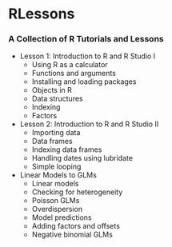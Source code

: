 # RLessons
### A Collection of R Tutorials and Lessons ###

* Lesson 1: Introduction to R and R Studio I
  - Using R as a calculator
  - Functions and arguments
  - Installing and loading packages
  - Objects in R
  - Data structures
  - Indexing
  - Factors
* Lesson 2: Introduction to R and R Studio II
  - Importing data
  - Data frames
  - Indexing data frames
  - Handling dates using lubridate
  - Simple looping
* Linear Models to GLMs
  - Linear models
  - Checking for heterogeneity
  - Poisson GLMs
  - Overdispersion
  - Model predictions
  - Adding factors and offsets
  - Negative binomial GLMs
